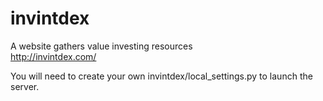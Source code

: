 # invintdex
A website gathers value investing resources  
<http://invintdex.com/>


You will need to create your own invintdex/local_settings.py to launch the server.
